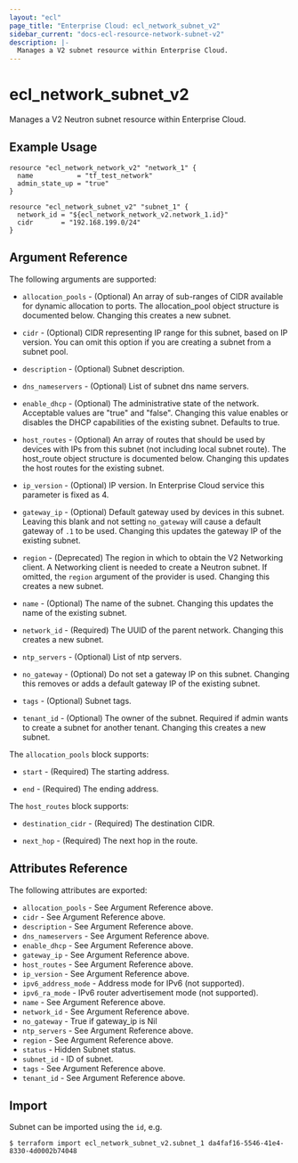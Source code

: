 ```yaml
---
layout: "ecl"
page_title: "Enterprise Cloud: ecl_network_subnet_v2"
sidebar_current: "docs-ecl-resource-network-subnet-v2"
description: |-
  Manages a V2 subnet resource within Enterprise Cloud.
---
```


# ecl\_network\_subnet\_v2

Manages a V2 Neutron subnet resource within Enterprise Cloud.

## Example Usage

```hcl
resource "ecl_network_network_v2" "network_1" {
  name           = "tf_test_network"
  admin_state_up = "true"
}

resource "ecl_network_subnet_v2" "subnet_1" {
  network_id = "${ecl_network_network_v2.network_1.id}"
  cidr       = "192.168.199.0/24"
}
```

## Argument Reference

The following arguments are supported:

* `allocation_pools` - (Optional) An array of sub-ranges of CIDR available for
    dynamic allocation to ports. The allocation_pool object structure is
    documented below. Changing this creates a new subnet.

* `cidr` - (Optional) CIDR representing IP range for this subnet, based on IP
    version. You can omit this option if you are creating a subnet from a
    subnet pool.

* `description` - (Optional) Subnet description.

* `dns_nameservers` - (Optional) List of subnet dns name servers.

* `enable_dhcp` - (Optional) The administrative state of the network.
    Acceptable values are "true" and "false". Changing this value enables or
    disables the DHCP capabilities of the existing subnet. Defaults to true.

* `host_routes` - (Optional) An array of routes that should be used by devices
    with IPs from this subnet (not including local subnet route). The host_route
    object structure is documented below. Changing this updates the host routes
    for the existing subnet.

* `ip_version` - (Optional) IP version.
    In Enterprise Cloud service this parameter is fixed as 4.

* `gateway_ip` - (Optional)  Default gateway used by devices in this subnet.
    Leaving this blank and not setting `no_gateway` will cause a default
    gateway of `.1` to be used. Changing this updates the gateway IP of the
    existing subnet.

* `region` - (Deprecated) The region in which to obtain the V2 Networking client.
    A Networking client is needed to create a Neutron subnet. If omitted, the
    `region` argument of the provider is used. Changing this creates a new
    subnet.

* `name` - (Optional) The name of the subnet. Changing this updates the name of
    the existing subnet.

* `network_id` - (Required) The UUID of the parent network. Changing this
    creates a new subnet.

* `ntp_servers` - (Optional) List of ntp servers.

* `no_gateway` - (Optional) Do not set a gateway IP on this subnet. Changing
    this removes or adds a default gateway IP of the existing subnet.

* `tags` - (Optional) Subnet tags.

* `tenant_id` - (Optional) The owner of the subnet. Required if admin wants to
    create a subnet for another tenant. Changing this creates a new subnet.

The `allocation_pools` block supports:

* `start` - (Required) The starting address.

* `end` - (Required) The ending address.

The `host_routes` block supports:

* `destination_cidr` - (Required) The destination CIDR.

* `next_hop` - (Required) The next hop in the route.

## Attributes Reference

The following attributes are exported:

* `allocation_pools` - See Argument Reference above.
* `cidr` - See Argument Reference above.
* `description` - See Argument Reference above.
* `dns_nameservers` - See Argument Reference above.
* `enable_dhcp` - See Argument Reference above.
* `gateway_ip` - See Argument Reference above.
* `host_routes` - See Argument Reference above.
* `ip_version` - See Argument Reference above.
* `ipv6_address_mode` - Address mode for IPv6 (not supported).
* `ipv6_ra_mode` - IPv6 router advertisement mode (not supported).
* `name` - See Argument Reference above.
* `network_id` - See Argument Reference above.
* `no_gateway` - True if gateway_ip is Nil
* `ntp_servers` - See Argument Reference above.
* `region` - See Argument Reference above.
* `status` - Hidden Subnet status.
* `subnet_id` - ID of subnet.
* `tags` - See Argument Reference above.
* `tenant_id` - See Argument Reference above.

## Import

Subnet can be imported using the `id`, e.g.

```
$ terraform import ecl_network_subnet_v2.subnet_1 da4faf16-5546-41e4-8330-4d0002b74048
```

